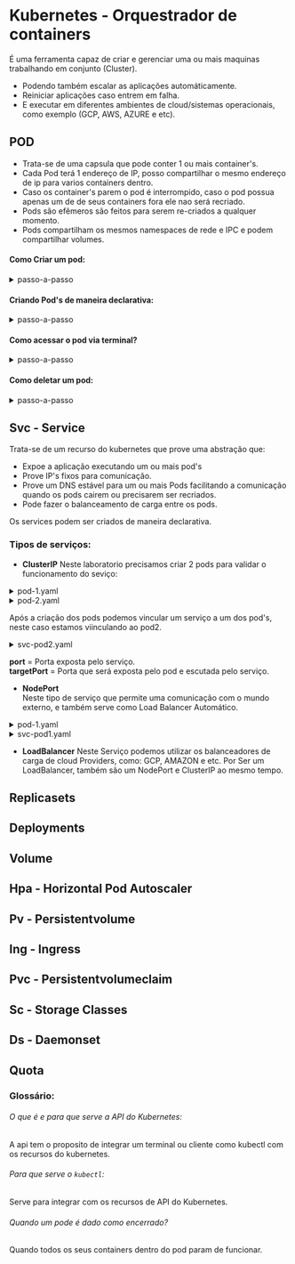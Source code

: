 # Kubernetes - Orquestrador de containers
É uma ferramenta capaz de criar e gerenciar uma ou mais maquinas trabalhando em conjunto (Cluster).  
* Podendo também escalar as aplicações automáticamente.
* Reiniciar aplicações caso entrem em falha.
* E executar em diferentes ambientes de cloud/sistemas operacionais, como exemplo (GCP, AWS, AZURE e etc).

## POD
* Trata-se de uma capsula que pode conter 1 ou mais container's.  
* Cada Pod terá 1 endereço de IP, posso compartilhar o mesmo endereço de ip para varios containers dentro.
* Caso os container's parem o pod é interrompido, caso o pod possua apenas um de de seus containers fora ele nao será recriado. 
* Pods são efêmeros são feitos para serem re-criados a qualquer momento.
* Pods compartilham os mesmos namespaces de rede e IPC e podem compartilhar volumes.

#### Como Criar um pod:
<details>
<summary>passo-a-passo</summary>

1 - Criando o pod
```
kubectl run nginx-pod-name --image=nginx
```
2 - Verificando a criação do POD

**Visualização continua do status do pod**
```
kubectl get pods --watch
```
**Visualização detalhada:**
  ```
kubectl get pods -o wide
```  

3 - Verificando detalhes sobre o pod
```
kubectl describe pod nginx-pod-name
```
4 - Editar um pod
```
kubectl edit pod nginx-pod-name
```
</details>

#### Criando Pod's de maneira declarativa:
<details>
<summary>passo-a-passo</summary>  

  
1 - Crie o arquivo do pod .yaml
````
apiVersion: v1
kind: Pod
metadata:
  name: primeiro-pod-declarativo
spec:
  containers:
    - name: nginx-container
      image: nginx
````

2 - Execute o comando apply para criar o pod de forma declarativa
````
kubectl apply -f .\primeiro-pod.yaml
````
</details>

#### Como acessar o pod via terminal?
<details>
<summary>passo-a-passo</summary> 

````
kubectl exec -it portal-noticias -- bash
````
</details>

#### Como deletar um pod:
<details>
<summary>passo-a-passo</summary> 


````
kubectl delete pod pod-name
kubectl delete -f ./file-name.yaml
````
Após isso podemos usar o comando `getpods` para verificar se o pod ainda existe. 

````
kubectl get pods
````
</details>

## Svc - Service 
Trata-se de um recurso do kubernetes que prove uma abstração que:
* Expoe a aplicação executando um ou mais pod's
* Prove IP's fixos para comunicação.
* Prove um DNS estável para um ou mais Pods facilitando a comunicação quando os pods cairem ou precisarem ser recriados.
* Pode fazer o balanceamento de carga entre os pods.

Os services podem ser criados de maneira declarativa.

### Tipos de serviços:
* **ClusterIP**
Neste laboratorio precisamos criar 2 pods para validar o funcionamento do seviço:

<details>
<summary>pod-1.yaml</summary>

  ````
--- 
apiVersion: v1
kind: Pod
metadata: 
  name: criando-cluster-ip-pod1
spec: 
  containers: 
    - 
      image: "nginx:latest"
      name: criando-cluster-ip-pod1-container
      ports: 
        - 
          containerPort: 80
  ````

</details>

<details>
<summary>pod-2.yaml</summary>

  ````
--- 
apiVersion: v1
kind: Pod
metadata: 
  name: criando-cluster-ip-pod2
  labels:
    app: segundo-pod
spec: 
  containers: 
    - 
      image: "nginx:latest"
      name: criando-cluster-ip-pod2-container
      ports: 
        - 
          containerPort: 80
  ````

</details>

Após a criação dos pods podemos vincular um serviço a um dos pod's, neste caso estamos viinculando ao pod2.

<details>
<summary>svc-pod2.yaml</summary>

  ````
apiVersion: v1
kind: Service
metadata: 
  name: svc-pod2
spec: 
  type: ClusterIP
  selector: 
    app: segundo-pod
  ports: 
    - port: 80
      targetPort: 80
  ````
</details>

**port** = Porta exposta pelo serviço.<br>
**targetPort** = Porta que será exposta pelo pod e escutada pelo serviço.


* **NodePort**  
  Neste tipo de serviço que permite uma comunicação com o mundo externo, e também serve como Load Balancer Automático.
  
<details>
<summary>pod-1.yaml</summary>

  ````
--- 
apiVersion: v1
kind: Pod
metadata: 
  name: criando-cluster-ip-pod1
  labels:
    app: primeiro-pod
spec: 
  containers: 
    - 
      image: "nginx:latest"
      name: criando-cluster-ip-pod1-container
      ports: 
        - 
          containerPort: 80
  ````
</details>

<details>
<summary>svc-pod1.yaml</summary>

  ````
apiVersion: v1
kind: Service
metadata:
  name: svc-pod1
spec:
  type: NodePort
  selector:
    app: primeiro-pod
  ports:
    - port: 80
      targetPort: 80
      nodePort: 30007
  ````
</details>
  
* **LoadBalancer**
  Neste Serviço podemos utilizar os balanceadores de carga de cloud Providers, como: GCP, AMAZON e etc.
  Por Ser um LoadBalancer, também são um NodePort e ClusterIP ao mesmo tempo.


## Replicasets
## Deployments
## Volume
## Hpa - Horizontal Pod Autoscaler
## Pv - Persistentvolume
## Ing - Ingress
## Pvc - Persistentvolumeclaim
## Sc - Storage Classes 
## Ds - Daemonset
## Quota

### Glossário:
###### O que é e para que serve a API do Kubernetes: 
A api tem o proposito de integrar um terminal ou cliente como kubectl com os recursos do kubernetes.  
###### Para que serve o `kubectl`:
Serve para integrar com os recursos de API do Kubernetes.
###### Quando um pode é dado como encerrado?
Quando todos os seus containers dentro do pod param de funcionar.

